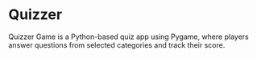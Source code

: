 # Quizzer
Quizzer Game is a Python-based quiz app using Pygame, where players answer questions from selected categories and track their score.
